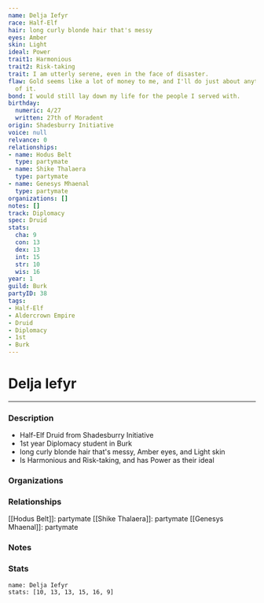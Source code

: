```yaml
---
name: Delja Iefyr
race: Half-Elf
hair: long curly blonde hair that's messy
eyes: Amber
skin: Light
ideal: Power
trait1: Harmonious
trait2: Risk-taking
trait: I am utterly serene, even in the face of disaster.
flaw: Gold seems like a lot of money to me, and I'll do just about anything for more
  of it.
bond: I would still lay down my life for the people I served with.
birthday:
  numeric: 4/27
  written: 27th of Moradent
origin: Shadesburry Initiative
voice: null
relvance: 0
relationships:
- name: Hodus Belt
  type: partymate
- name: Shike Thalaera
  type: partymate
- name: Genesys Mhaenal
  type: partymate
organizations: []
notes: []
track: Diplomacy
spec: Druid
stats:
  cha: 9
  con: 13
  dex: 13
  int: 15
  str: 10
  wis: 16
year: 1
guild: Burk
partyID: 38
tags:
- Half-Elf
- Aldercrown Empire
- Druid
- Diplomacy
- 1st
- Burk
---
```

# Delja Iefyr
---
### Description
- Half-Elf Druid from Shadesburry Initiative
- 1st year Diplomacy student in Burk
- long curly blonde hair that's messy, Amber eyes, and Light skin
- Is Harmonious and Risk-taking, and has Power as their ideal

### Organizations

### Relationships
[[Hodus Belt]]: partymate
[[Shike Thalaera]]: partymate
[[Genesys Mhaenal]]: partymate

### Notes

### Stats
```statblock
name: Delja Iefyr
stats: [10, 13, 13, 15, 16, 9]
```
